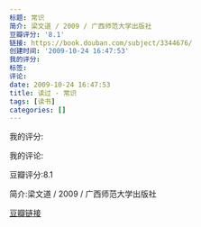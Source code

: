 ```yaml
---
标题: 常识
简介: 梁文道 / 2009 / 广西师范大学出版社
豆瓣评分: '8.1'
链接: https://book.douban.com/subject/3344676/
创建时间: '2009-10-24 16:47:53'
我的评分:
标签:
评论:
date: 2009-10-24 16:47:53
title: 读过 - 常识
tags: [读书]
categories: []
---
```


我的评分:

我的评论:

豆瓣评分:8.1

简介:梁文道 / 2009 / 广西师范大学出版社

[豆瓣链接](https://book.douban.com/subject/3344676/)

